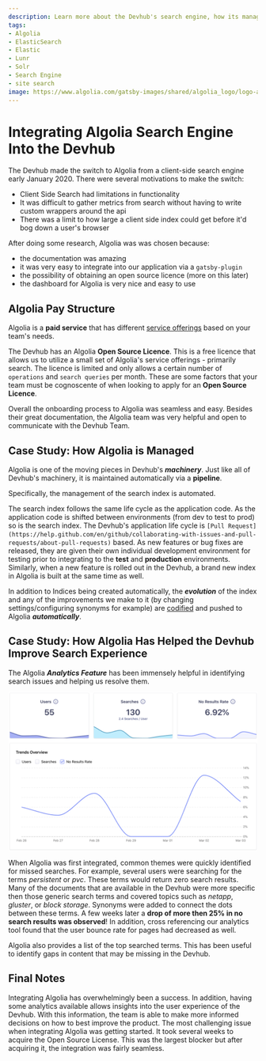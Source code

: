 ```yaml
---
description: Learn more about the Devhub's search engine, how its managed, and the steps it took to integrate Algolia.
tags:
- Algolia
- ElasticSearch
- Elastic
- Lunr
- Solr
- Search Engine
- site search
image: https://www.algolia.com/gatsby-images/shared/algolia_logo/logo-algolia-nebula-blue-full.png
---
```


# Integrating Algolia Search Engine Into the Devhub

The Devhub made the switch to Algolia from a client-side search engine early January 2020. There
were several motivations to make the switch:

- Client Side Search had limitations in functionality
- It was difficult to gather metrics from search without having to write custom wrappers around the api
- There was a limit to how large a client side index could get before it'd bog down a user's browser

After doing some research, Algolia was was chosen because:

- the documentation was amazing
- it was very easy to integrate into our application via a `gatsby-plugin`
- the possibility of obtaining an open source licence (more on this later)
- the dashboard for Algolia is very nice and easy to use

## Algolia Pay Structure

Algolia is a __paid service__ that has different [service offerings](https://www.algolia.com/pricing/) based on your team's needs. 


The Devhub has an Algolia __Open Source Licence__. This is a free licence that allows us to utilize a small set of Algolia's service offerings - primarily search. The licence is limited and only allows a
certain number of `operations` and `search queries` per month. These are some factors that your team must be cognoscente of when looking to apply for an __Open Source Licence__.

Overall the onboarding process to Algolia was seamless and easy. Besides their great documentation, the Algolia team was very helpful and open to communicate with the Devhub Team.

## Case Study: How Algolia is Managed

Algolia is one of the moving pieces in Devhub's ___machinery___. Just like all of Devhub's machinery, it
is maintained automatically via a __pipeline__. 

Specifically, the management of the search index is automated. 

The search index follows the same life cycle as the application code. As the application code is shifted between environments (from dev to test to prod) so is the search index. The Devhub's application life cycle is `[Pull Request](https://help.github.com/en/github/collaborating-with-issues-and-pull-requests/about-pull-requests)` based. As new features or bug fixes are released, they are given their own individual development environment for testing prior to integrating to the __test__ and __production__ environments. Similarly, when a new feature is rolled out in the Devhub, a brand new index in Algolia is built at the same time as well. 


In addition to Indices being created automatically, the ___evolution___ of the index and any of the improvements we make to it (by changing settings/configuring synonyms for example) are [codified](../../../../algolia/index.json) and pushed to Algolia ___automatically___. 


## Case Study: How Algolia Has Helped the Devhub Improve Search Experience

The Algolia ___Analytics Feature___ has been immensely helpful in identifying search issues and helping us resolve them. 


![Algolia Analytics](../images/algolia-metrics-example.png)


When Algolia was first integrated, common themes were quickly identified for missed searches. For example, several users were searching for the terms _persistent_ or _pvc_. These terms would return zero search results. Many of the documents that are available in the Devhub were more specific then those generic search terms and covered topics such as _netapp_, _gluster_, or _block storage_. Synonyms were added to connect the dots between these terms. A few weeks later a __drop of more then 25% in no search results was observed__! In addition, cross referencing our analytics tool found that the user bounce rate for pages had decreased as well. 

Algolia also provides a list of the top searched terms. This has been useful to identify gaps in content that may be missing in the Devhub.


## Final Notes

Integrating Algolia has overwhelmingly been a success. In addition, having some analytics available allows
insights into the user experience of the Devhub. With this information, the team is able to make more informed decisions on how to best improve the product. The most challenging issue when integrating Algolia was getting started. It took several weeks to acquire the Open Source License. This was the largest blocker but after acquiring it, the integration was fairly seamless. 

